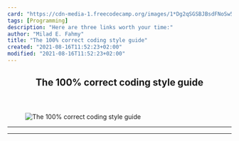 ```yaml
---
card: "https://cdn-media-1.freecodecamp.org/images/1*Dg2qSGSBJBsdFNoSw5EP6Q.jpeg"
tags: [Programming]
description: "Here are three links worth your time:"
author: "Milad E. Fahmy"
title: "The 100% correct coding style guide"
created: "2021-08-16T11:52:23+02:00"
modified: "2021-08-16T11:52:23+02:00"
---
```

<div class="site-wrapper">
<main id="site-main" class="site-main outer">
<div class="inner">
<article class="post-full post tag-programming tag-tech tag-technology tag-web-development tag-startup ">
<header class="post-full-header">
<h1 class="post-full-title">The 100% correct coding style guide</h1>
</header>
<figure class="post-full-image">
<picture>
<source media="(max-width: 700px)" sizes="1px" srcset="data:image/gif;base64,R0lGODlhAQABAIAAAAAAAP///yH5BAEAAAAALAAAAAABAAEAAAIBRAA7 1w">
<source media="(min-width: 701px)" sizes="(max-width: 800px) 400px,
(max-width: 1170px) 700px,
1400px" srcset="https://cdn-media-1.freecodecamp.org/images/1*Dg2qSGSBJBsdFNoSw5EP6Q.jpeg 300w,
https://cdn-media-1.freecodecamp.org/images/1*Dg2qSGSBJBsdFNoSw5EP6Q.jpeg 600w,
https://cdn-media-1.freecodecamp.org/images/1*Dg2qSGSBJBsdFNoSw5EP6Q.jpeg 1000w,
https://cdn-media-1.freecodecamp.org/images/1*Dg2qSGSBJBsdFNoSw5EP6Q.jpeg 2000w">
<img onerror="this.style.display='none'" src="https://cdn-media-1.freecodecamp.org/images/1*Dg2qSGSBJBsdFNoSw5EP6Q.jpeg" alt="The 100% correct coding style guide">
</picture>
</figure>
<section class="post-full-content">
<div class="post-content">
</div>
<hr>
<hr>
</section>
</article>
</div>
</main>
</div>
<!-- Google Tag Manager (noscript) -->
<!-- End Google Tag Manager (noscript) -->
